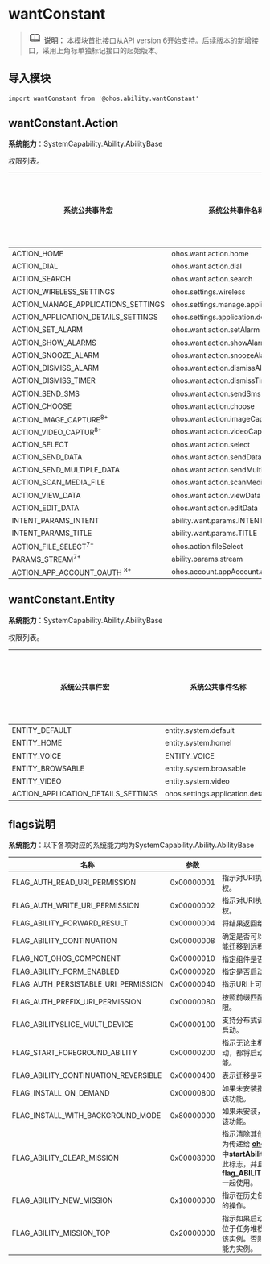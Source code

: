 # wantConstant


> ![icon-note.gif](public_sys-resources/icon-note.gif) **说明：**
> 本模块首批接口从API version 6开始支持。后续版本的新增接口，采用上角标单独标记接口的起始版本。


## 导入模块

```
import wantConstant from '@ohos.ability.wantConstant'
```


## wantConstant.Action

**系统能力**：SystemCapability.Ability.AbilityBase

权限列表。

| 系统公共事件宏      | 系统公共事件名称          | 订阅者所需权限     |
| ------------ | ------------------ | ---------------------- |
| ACTION_HOME                                 | ohos.want.action.home                    | 无                                                           |
| ACTION_DIAL                                 | ohos.want.action.dial                    | 无                                                           |
| ACTION_SEARCH                               | ohos.want.action.search                  | 无                                                           |
| ACTION_WIRELESS_SETTINGS                    | ohos.settings.wireless                   | 无                                                           |
| ACTION_MANAGE_APPLICATIONS_SETTINGS         | ohos.settings.manage.applications        | 无                                                           |
| ACTION_APPLICATION_DETAILS_SETTINGS         | ohos.settings.application.details        | 无                                                           |
| ACTION_SET_ALARM                            | ohos.want.action.setAlarm                | 无                                                           |
| ACTION_SHOW_ALARMS                          | ohos.want.action.showAlarms              | 无                                                           |
| ACTION_SNOOZE_ALARM                         | ohos.want.action.snoozeAlarm             | 无                                                           |
| ACTION_DISMISS_ALARM                        | ohos.want.action.dismissAlarm            | 无                                                           |
| ACTION_DISMISS_TIMER                        | ohos.want.action.dismissTimer            | 无                                                           |
|  ACTION_SEND_SMS                            | ohos.want.action.sendSms                 | 无                                                           |
| ACTION_CHOOSE                               | ohos.want.action.choose                  | 无                                                           |
| ACTION_IMAGE_CAPTURE<sup>8+</sup>           | ohos.want.action.imageCapture            | 无                                                           |
| ACTION_VIDEO_CAPTUR<sup>8+</sup>            | ohos.want.action.videoCapture            | 无                                                           |
| ACTION_SELECT                               | ohos.want.action.select                  | 无                                                           |
| ACTION_SEND_DATA                            | ohos.want.action.sendData                | 无                                                           |
| ACTION_SEND_MULTIPLE_DATA                   | ohos.want.action.sendMultipleData        | 无                                                           |
| ACTION_SCAN_MEDIA_FILE                      | ohos.want.action.scanMediaFile           | 无                                                           |
| ACTION_VIEW_DATA                            | ohos.want.action.viewData                | 无                                                           |
|  ACTION_EDIT_DATA                           | ohos.want.action.editData                | 无                                                           |
|  INTENT_PARAMS_INTENT                       | ability.want.params.INTENT               | 无                                                           |
|  INTENT_PARAMS_TITLE                        | ability.want.params.TITLE                | 无                                                           |
|  ACTION_FILE_SELECT<sup>7+</sup>            | ohos.action.fileSelect                   | 无                                                           |
|  PARAMS_STREAM<sup>7+</sup>                 | ability.params.stream                    | 无                                                           |
|  ACTION_APP_ACCOUNT_OAUTH <sup>8+</sup>     | ohos.account.appAccount.action.oauth     | 无                                                           |


## wantConstant.Entity

**系统能力**：SystemCapability.Ability.AbilityBase

权限列表。

| 系统公共事件宏      | 系统公共事件名称          | 订阅者所需权限     |
| ------------ | ------------------ | ---------------------- |
| ENTITY_DEFAULT                             | entity.system.default                    | 无                                                           |
| ENTITY_HOME                                | entity.system.homel                      | 无                                                           |
| ENTITY_VOICE                               | ENTITY_VOICE                             | 无                                                           |
| ENTITY_BROWSABLE                           | entity.system.browsable                  | 无                                                           |
| ENTITY_VIDEO                               | entity.system.video                      | 无                                                           |
| ACTION_APPLICATION_DETAILS_SETTINGS        | ohos.settings.application.details        | 无                                                           |


## flags说明

**系统能力**：以下各项对应的系统能力均为SystemCapability.Ability.AbilityBase

| 名称                                 | 参数       | 描述                                                         |
| ------------------------------------ | ---------- | ------------------------------------------------------------ |
| FLAG_AUTH_READ_URI_PERMISSION        | 0x00000001 | 指示对URI执行读取操作的授权。                                  |
| FLAG_AUTH_WRITE_URI_PERMISSION       | 0x00000002 | 指示对URI执行写入操作的授权。                                  |
| FLAG_ABILITY_FORWARD_RESULT          | 0x00000004 | 将结果返回给元能力。                                           |
| FLAG_ABILITY_CONTINUATION            | 0x00000008 | 确定是否可以将本地设备上的功能迁移到远程设备。                   |
| FLAG_NOT_OHOS_COMPONENT              | 0x00000010 | 指定组件是否属于OHOS。                                         |
| FLAG_ABILITY_FORM_ENABLED            | 0x00000020 | 指定是否启动某个能力。                                          |
| FLAG_AUTH_PERSISTABLE_URI_PERMISSION | 0x00000040 | 指示URI上可能持久化的授权。                                     |
| FLAG_AUTH_PREFIX_URI_PERMISSION      | 0x00000080 | 按照前缀匹配的方式验证URI权限。                                 |
| FLAG_ABILITYSLICE_MULTI_DEVICE       | 0x00000100 | 支持分布式调度系统中的多设备启动。                               |
| FLAG_START_FOREGROUND_ABILITY        | 0x00000200 | 指示无论主机应用程序是否已启动，都将启动使用服务模板的功能。         |
| FLAG_ABILITY_CONTINUATION_REVERSIBLE | 0x00000400 | 表示迁移是可拉回的。                                             |
| FLAG_INSTALL_ON_DEMAND               | 0x00000800 | 如果未安装指定的功能，请安装该功能。                              |
| FLAG_INSTALL_WITH_BACKGROUND_MODE    | 0x80000000 | 如果未安装，使用后台模式安装该功能。                              |
| FLAG_ABILITY_CLEAR_MISSION           | 0x00008000 | 指示清除其他任务的操作。可以为传递给 **[ohos.app.Context](js-apis-ability-context.md)** 中**startAbility**方法的**Want**设置此标志，并且必须与**flag_ABILITY_NEW_MISSION**一起使用。 |
| FLAG_ABILITY_NEW_MISSION             | 0x10000000 | 指示在历史任务堆栈上创建任务的操作。                               |
| FLAG_ABILITY_MISSION_TOP             | 0x20000000 | 指示如果启动能力的现有实例已位于任务堆栈的顶部，则将重用该实例。否则，将创建一个新的能力实例。 |